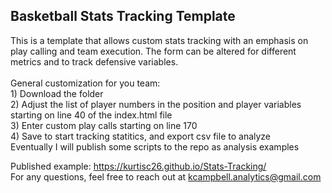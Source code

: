 <h2> Basketball Stats Tracking Template </h2>
This is a template that allows custom stats tracking with an emphasis on play calling and team execution. The form can be altered for different metrics and to track defensive variables. 
<br>
<br>
General customization for you team:
<br>
1) Download the folder
<br>
2) Adjust the list of player numbers in the position and player variables starting on line 40 of the index.html file
<br>
3) Enter custom play calls starting on line 170
<br>
4) Save to start tracking statitics, and export csv file to analyze

<br>
Eventually I will publish some scripts to the repo as analysis examples
<br>

Published example: https://kurtisc26.github.io/Stats-Tracking/
<br>
For any questions, feel free to reach out at kcampbell.analytics@gmail.com




